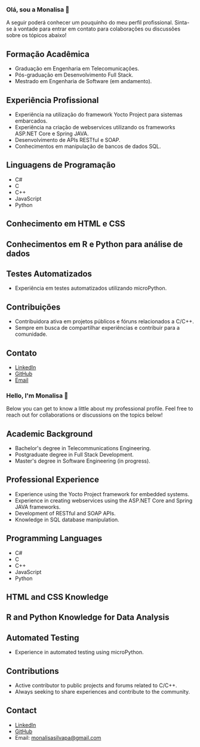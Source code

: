 ### Olá, sou a Monalisa 👋

A seguir poderá conhecer um pouquinho do meu perfil profissional. 
Sinta-se à vontade para entrar em contato para colaborações ou discussões sobre os tópicos abaixo!

## Formação Acadêmica
- Graduação em Engenharia em Telecomunicações.
- Pós-graduação em Desenvolvimento Full Stack.
- Mestrado em Engenharia de Software (em andamento).

## Experiência Profissional
- Experiência na utilização do framework Yocto Project para sistemas embarcados.
- Experiência na criação de webservices utilizando os frameworks ASP.NET Core e Spring JAVA.
- Desenvolvimento de APIs RESTful e SOAP.
- Conhecimentos em manipulação de bancos de dados SQL.

## Linguagens de Programação
- C#
- C
- C++
- JavaScript
- Python

## Conhecimento em HTML e CSS

## Conhecimentos em R e Python para análise de dados

## Testes Automatizados
- Experiência em testes automatizados utilizando microPython.

## Contribuições
- Contribuidora ativa em projetos públicos e fóruns relacionados a C/C++.
- Sempre em busca de compartilhar experiências e contribuir para a comunidade.
  
## Contato
- [LinkedIn](https://www.linkedin.com/in/monalisa-conceição-silva/)
- [GitHub](https://github.com/monahsilva)
- [Email](monalisasilvapa@gmail.com)

  

### Hello, I'm Monalisa 👋

Below you can get to know a little about my professional profile.
Feel free to reach out for collaborations or discussions on the topics below!

## Academic Background
- Bachelor's degree in Telecommunications Engineering.
- Postgraduate degree in Full Stack Development.
- Master's degree in Software Engineering (in progress).

## Professional Experience
- Experience using the Yocto Project framework for embedded systems.
- Experience in creating webservices using the ASP.NET Core and Spring JAVA frameworks.
- Development of RESTful and SOAP APIs.
- Knowledge in SQL database manipulation.

## Programming Languages
- C#
- C
- C++
- JavaScript
- Python

## HTML and CSS Knowledge

## R and Python Knowledge for Data Analysis

## Automated Testing
- Experience in automated testing using microPython.

## Contributions
- Active contributor to public projects and forums related to C/C++.
- Always seeking to share experiences and contribute to the community.

## Contact
- [LinkedIn](https://www.linkedin.com/in/monalisa-conceição-silva/)
- [GitHub](https://github.com/monahsilva)
- Email: monalisasilvapa@gmail.com

